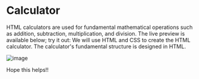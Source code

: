 # Calculator
HTML calculators are used for fundamental mathematical operations such as addition, subtraction, multiplication, and division. 
The live preview is available below; try it out: 
We will use HTML and CSS to create the HTML calculator. The calculator's fundamental structure is designed in HTML.

![image](https://github.com/anoushkadhar123/Calculator/assets/128288400/858731fe-d7aa-48d7-8aeb-77293c68feff)

Hope this helps!!
